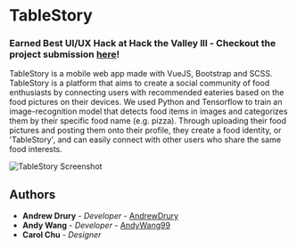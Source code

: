 # TableStory

### Earned Best UI/UX Hack at Hack the Valley lll - Checkout the project submission [here](https://hackthevalleyiii.hackerearth.com/challenges/hackathon/hack-the-valley-iii/dashboard/77c4718/submission/)!

TableStory is a mobile web app made with VueJS, Bootstrap and SCSS. TableStory is a platform that aims to create a social community of food enthusiasts by connecting users with recommended eateries based on the food pictures on their devices. We used Python and Tensorflow to train an image-recognition model that detects food items in images and categorizes them by their specific food name (e.g. pizza). Through uploading their food pictures and posting them onto their profile, they create a food identity, or 'TableStory', and can easily connect with other users who share the same food interests.

![TableStory Screenshot](https://andrewdrury.github.io/img/TableStoryGrouped1.JPG)

## Authors

* **Andrew Drury** - *Developer* - [AndrewDrury](https://github.com/AndrewDrury)
* **Andy Wang** - *Developer* - [AndyWang99](https://github.com/AndyWang99)
* **Carol Chu** - *Designer*
